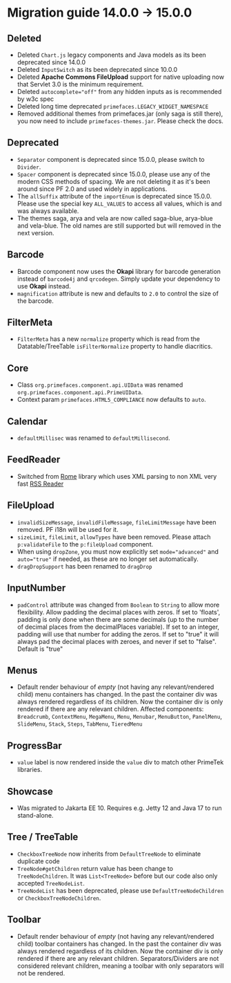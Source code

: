 # Migration guide 14.0.0 -> 15.0.0

## Deleted

  * Deleted `Chart.js` legacy components and Java models as its been deprecated since 14.0.0
  * Deleted `InputSwitch` as its been deprecated since 10.0.0
  * Deleted **Apache Commons FileUpload** support for native uploading now that Servlet 3.0 is the minimum requirement.
  * Deleted `autocomplete="off"` from any hidden inputs as is recommended by w3c spec
  * Deleted long time deprecated `primefaces.LEGACY_WIDGET_NAMESPACE`
  * Removed additional themes from primefaces.jar (only saga is still there), you now need to include `primefaces-themes.jar`. Please check the docs. 

## Deprecated

  * `Separator` component is deprecated since 15.0.0, please switch to `Divider`.
  * `Spacer` component is deprecated since 15.0.0, please use any of the modern CSS methods of spacing. We are not deleting it as it's been around since PF 2.0 and used widely in applications.
  * The `allSuffix` attribute of the `importEnum` is deprecated since 15.0.0. Please use the special key `ALL_VALUES` to
    access all values, which is and was always available.
  * The themes saga, arya and vela are now called saga-blue, arya-blue and vela-blue. The old names are still supported but will removed in the next version.

## Barcode

  * Barcode component now uses the **Okapi** library for barcode generation instead of `barcode4j` and `qrcodegen`. Simply update your dependency to use **Okapi** instead.
  * `magnification` attribute is new and defaults to `2.0` to control the size of the barcode.

## FilterMeta

  * `FilterMeta` has a new `normalize` property which is read from the Datatable/TreeTable `isFilterNormalize` property to handle diacritics.

## Core

  * Class `org.primefaces.component.api.UIData` was renamed `org.primefaces.component.api.PrimeUIData`.
  * Context param `primefaces.HTML5_COMPLIANCE` now defaults to `auto`.

## Calendar

  * `defaultMillisec` was renamed to `defaultMillisecond`.

## FeedReader

  * Switched from [Rome](https://rometools.github.io/rome/) library which uses XML parsing to non XML very fast [RSS Reader](https://github.com/w3stling/rssreader)

## FileUpload
  * `invalidSizeMessage`, `invalidFileMessage`, `fileLimitMessage` have been removed. PF i18n will be used for it.
  * `sizeLimit`, `fileLimit`, `allowTypes` have been removed. Please attach `p:validateFile` to the `p:fileUpload` component.
  * When using `dropZone`, you must now explicitly set `mode="advanced"` and `auto="true"` if needed, as these are no longer set automatically.
  * `dragDropSupport` has been renamed to `dragDrop`

## InputNumber

  * `padControl` attribute was changed from `Boolean` to `String` to allow more flexibility. Allow padding the decimal places with zeros. If set to 'floats', padding is only done when there are some decimals (up to the number of decimal places from the decimalPlaces variable). If set to an integer, padding will use that number for adding the zeros. If set to "true" it will always pad the decimal places with zeroes, and never if set to "false". Default is "true"

## Menus

  * Default render behaviour of *empty* (not having any relevant/rendered child) menu containers has changed. In the past the container div was always rendered regardless of its children. Now the container div is only rendered if there are any relevant children.
    Affected components: `Breadcrumb`, `ContextMenu`, `MegaMenu`, `Menu`, `Menubar`, `MenuButton`, `PanelMenu`, `SlideMenu`, `Stack`, `Steps`, `TabMenu`, `TieredMenu`

## ProgressBar

  * `value` label is now rendered inside the `value` div to match other PrimeTek libraries.

## Showcase
  * Was migrated to Jakarta EE 10. Requires e.g. Jetty 12 and Java 17 to run stand-alone.

## Tree / TreeTable
  * `CheckboxTreeNode` now inherits from `DefaultTreeNode` to eliminate duplicate code
  * `TreeNode#getChildren` return value has been change to `TreeNodeChildren`. It was `List<TreeNode>` before but our code also only accepted `TreeNodeList`.
  * `TreeNodeList` has been deprecated, please use `DefaultTreeNodeChildren` or `CheckboxTreeNodeChildren`.

## Toolbar

  * Default render behaviour of *empty* (not having any relevant/rendered child) toolbar containers has changed. In the past the container div was always rendered regardless of its children. Now the container div is only rendered if there are any relevant children. Separators/Dividers are not considered relevant children, meaning a toolbar with only separators will not be rendered.